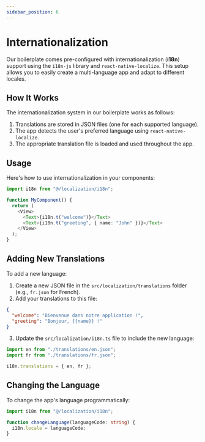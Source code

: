 ```yaml
---
sidebar_position: 6
---
```


# Internationalization

Our boilerplate comes pre-configured with internationalization (**i18n**) support using the `i18n-js` library and `react-native-localize`. This setup allows you to easily create a multi-language app and adapt to different locales.

## How It Works

The internationalization system in our boilerplate works as follows:

1. Translations are stored in JSON files (one for each supported language).
2. The app detects the user's preferred language using `react-native-localize`.
3. The appropriate translation file is loaded and used throughout the app.

## Usage

Here's how to use internationalization in your components:

```typescript
import i18n from "@/localization/i18n";

function MyComponent() {
  return (
    <View>
      <Text>{i18n.t("welcome")}</Text>
      <Text>{i18n.t("greeting", { name: "John" })}</Text>
    </View>
  );
}
```

## Adding New Translations

To add a new language:

1. Create a new JSON file in the `src/localization/translations` folder (e.g., `fr.json` for French).
2. Add your translations to this file:

```json
{
  "welcome": "Bienvenue dans notre application !",
  "greeting": "Bonjour, {{name}} !"
}
```

3. Update the `src/localization/i18n.ts` file to include the new language:

```typescript
import en from "./translations/en.json";
import fr from "./translations/fr.json";

i18n.translations = { en, fr };
```

## Changing the Language

To change the app's language programmatically:

```typescript
import i18n from "@/localization/i18n";

function changeLanguage(languageCode: string) {
  i18n.locale = languageCode;
}
```
